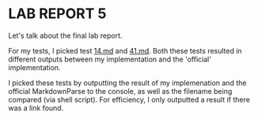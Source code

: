 # LAB REPORT 5

Let's talk about the final lab report.

For my tests, I picked test [14.md](https://github.com/nidhidhamnani/markdown-parser/blob/main/test-files/14.md) and [41.md](https://github.com/nidhidhamnani/markdown-parser/blob/main/test-files/41.md).
Both these tests resulted in different outputs between my implementation and the 'official' implementation.

I picked these tests by outputting the result of my implemenation and the official MarkdownParse to the console, as well as the filename being compared (via shell script).
For efficiency, I only outputted a result if there was a link found.

